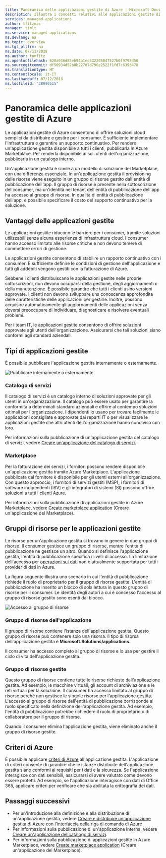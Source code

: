 ```yaml
---
title: Panoramica delle applicazioni gestite di Azure | Microsoft Docs
description: Illustra i concetti relativi alle applicazioni gestite di Azure
services: managed-applications
author: tfitzmac
manager: timlt
ms.service: managed-applications
ms.devlang: na
ms.topic: overview
ms.tgt_pltfrm: na
ms.date: 07/11/2018
ms.author: tomfitz
ms.openlocfilehash: 628a936d85eb94a1ee332205047527b0f9795d50
ms.sourcegitcommit: df50934d52b0b227d7d796e2522f1fd7c6393478
ms.translationtype: HT
ms.contentlocale: it-IT
ms.lasthandoff: 07/12/2018
ms.locfileid: "38990515"
---
```

# <a name="azure-managed-applications-overview"></a>Panoramica delle applicazioni gestite di Azure

Le applicazioni gestite di Azure consentono di offrire soluzioni cloud semplici da distribuire e gestire per i consumer. È sufficiente implementare l'infrastruttura e garantire un supporto continuativo. Per rendere un'applicazione gestita disponibile a tutti i clienti, pubblicarla in Azure Marketplace. Per renderla disponibile ai soli utenti dell'organizzazione, pubblicarla in un catalogo interno. 

Un'applicazione gestita è simile a un modello di soluzione del Marketplace, con una differenza essenziale. In un'applicazione gestita il provisioning delle risorse viene eseguito in un gruppo di risorse gestito dall'entità di pubblicazione dell'app. Il gruppo di risorse è presente nella sottoscrizione del consumer, ma un'identità nel tenant dell'entità di pubblicazione dell'app ha accesso al gruppo di risorse. In qualità di entità di pubblicazione dell'app, è possibile specificare il costo del supporto continuativo per la soluzione.

## <a name="advantages-of-managed-applications"></a>Vantaggi delle applicazioni gestite

Le applicazioni gestite riducono le barriere per i consumer, tramite soluzioni utilizzabili senza alcuna esperienza di infrastruttura cloud. I consumer hanno accesso limitato alle risorse critiche e non devono temere di commettere errori di gestione. 

Le applicazioni gestite consentono di stabilire un rapporto continuativo con i consumer. È sufficiente definire le condizioni di gestione dell'applicazione e tutti gli addebiti vengono gestiti con la fatturazione di Azure.

Sebbene i clienti distribuiscano le applicazioni gestite nelle proprie sottoscrizioni, non devono occuparsi della gestione, degli aggiornamenti o della manutenzione. È possibile garantire che tutti i clienti usino versioni approvate. I clienti non devono sviluppare una conoscenza approfondita delle caratteristiche delle applicazioni per gestirle. Inoltre, possono acquisire automaticamente gli aggiornamenti delle applicazioni senza doversi preoccupare di individuare, diagnosticare e risolvere eventuali problemi. 

Per i team IT, le applicazioni gestite consentono di offrire soluzioni approvate agli utenti dell'organizzazione. Assicurarsi che tali soluzioni siano conformi agli standard aziendali.

## <a name="types-of-managed-applications"></a>Tipi di applicazioni gestite

È possibile pubblicare l'applicazione gestita internamente o esternamente.

![Pubblicare internamente o esternamente](./media/overview/manage_app_options.png)

### <a name="service-catalog"></a>Catalogo di servizi

Il catalogo di servizi è un catalogo interno di soluzioni approvate per gli utenti in un'organizzazione. Il catalogo può essere usato per garantire la conformità a determinati standard aziendali e offrire al contempo soluzioni ottimali per l'organizzazione. I dipendenti lo usano per trovare facilmente le applicazioni consigliate e approvate dai reparti IT o per visualizzare le applicazioni gestite che altri utenti dell'organizzazione hanno condiviso con loro.

Per informazioni sulla pubblicazione di un'applicazione gestita del catalogo di servizi, vedere [Creare un'applicazione del catalogo di servizi](publish-service-catalog-app.md).

### <a name="marketplace"></a>Marketplace

Per la fatturazione dei servizi, i fornitori possono rendere disponibile un'applicazione gestita tramite Azure Marketplace. L'applicazione pubblicata dal fornitore è disponibile per gli utenti esterni all'organizzazione. Con questo approccio, i fornitori di servizi gestiti (MSP), i fornitori di software indipendenti (ISV) e gli integratori di sistemi (SI) possono offrire soluzioni a tutti i clienti Azure.

Per informazioni sulla pubblicazione di applicazioni gestite in Azure Marketplace, vedere [Create marketplace application](publish-marketplace-app.md) (Creare un'applicazione del Marketplace).

## <a name="resource-groups-for-managed-applications"></a>Gruppi di risorse per le applicazioni gestite

Le risorse per un'applicazione gestita si trovano in genere in due gruppi di risorse. Il consumer gestisce un gruppo di risorse, mentre l'entità di pubblicazione ne gestisce un altro. Quando si definisce l'applicazione gestita, l'entità di pubblicazione specifica i livelli di accesso. La limitazione dell'accesso per [operazioni sui dati](../role-based-access-control/role-definitions.md) non è attualmente supportata per tutti i provider di dati in Azure.

La figura seguente illustra uno scenario in cui l'entità di pubblicazione richiede il ruolo di proprietario per il gruppo di risorse gestite. L'entità di pubblicazione ha inserito un blocco di sola lettura in questo gruppo di risorse per il consumer. Le identità degli autori a cui è concesso l'accesso al gruppo di risorse gestito sono esenti dal blocco.

![Accesso al gruppo di risorse](./media/overview/access.png)

### <a name="application-resource-group"></a>Gruppo di risorse dell'applicazione

Il gruppo di risorse contiene l'istanza dell'applicazione gestita. Questo gruppo di risorse può contenere solo una risorsa. Il tipo di risorsa dell'applicazione gestita è **Microsoft.Solutions/applications**.

Il consumer ha accesso completo al gruppo di risorse e lo usa per gestire il ciclo di vita dell'applicazione gestita.

### <a name="managed-resource-group"></a>Gruppo di risorse gestite

Questo gruppo di risorse contiene tutte le risorse richieste dall'applicazione gestita. Ad esempio, le macchine virtuali, gli account di archiviazione e le reti virtuali per la soluzione. Il consumer ha accesso limitato al gruppo di risorse perché non gestisce le singole risorse per l'applicazione gestita. L'accesso al gruppo di risorse dell'entità di pubblicazione corrisponde al ruolo specificato nella definizione dell'applicazione gestita. Ad esempio, l'entità di pubblicazione potrebbe richiedere il ruolo di proprietario o di collaboratore per il gruppo di risorse.

Quando il consumer elimina l'applicazione gestita, viene eliminato anche il gruppo di risorse gestite.

## <a name="azure-policy"></a>Criteri di Azure

È possibile applicare [criteri di Azure](../azure-policy/azure-policy-introduction.md) all'applicazione gestita. L'applicazione di criteri consente di garantire che le istanze distribuite dell'applicazione gestita siano conformi ai requisiti per i dati e la sicurezza. Se l'applicazione interagisce con dati sensibili, assicurarsi di avere valutato come devono essere protetti. Ad esempio, se l'applicazione interagisce con dati di Office 365, applicare criteri per verificare che sia abilitata la crittografia dei dati.

## <a name="next-steps"></a>Passaggi successivi

* Per un'introduzione alla definizione e alla distribuzione di un'applicazione gestita, vedere [Creare e distribuire un'applicazione gestita di Azure con l'interfaccia della riga di comando di Azure](managed-apps-quickstart-cli.md)
* Per informazioni sulla pubblicazione di un'applicazione interna, vedere [Creare un'applicazione del catalogo di servizi](publish-service-catalog-app.md).
* Per informazioni sulla pubblicazione di applicazioni gestite in Azure Marketplace, vedere [Create marketplace application](publish-marketplace-app.md) (Creare un'applicazione del Marketplace).
